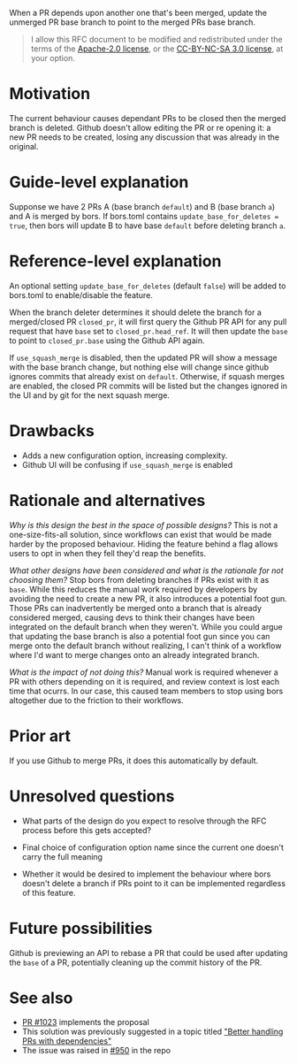 When a PR depends upon another one that's been merged, update the unmerged PR base branch to point to the merged PRs base branch.

> I allow this RFC document to be modified and redistributed under the terms of the [Apache-2.0 license](http://www.apache.org/licenses/LICENSE-2.0), or the [CC-BY-NC-SA 3.0 license](http://creativecommons.org/licenses/by-nc-sa/3.0/deed.en_US), at your option.

# Motivation

The current behaviour causes dependant PRs to be closed then the merged branch is deleted. Github doesn't allow editing the PR or re opening it: a new PR needs to be created, losing any discussion that was already in the original.

# Guide-level explanation

Supponse we have 2 PRs A (base branch `default`) and B (base branch `a`) and A is merged by bors. If bors.toml contains `update_base_for_deletes = true`, then bors will update B to have base `default` before deleting branch `a`. 

# Reference-level explanation

An optional setting `update_base_for_deletes` (default `false`) will be added to bors.toml to enable/disable the feature.

When the branch deleter determines it should delete the branch for a merged/closed PR `closed_pr`, it will first query the Github PR API for any pull request that have `base` set to `closed_pr.head_ref`. It will then update the `base` to point to `closed_pr.base` using the Github API again.

If `use_squash_merge` is disabled, then the updated PR will show a message with the base branch change, but nothing else will change since github ignores commits that already exist on `default`. Otherwise, if squash merges are enabled, the closed PR commits will be listed but the changes ignored in the UI and by git for the next squash merge.

# Drawbacks

* Adds a new configuration option, increasing complexity.
* Github UI will be confusing if `use_squash_merge` is enabled

# Rationale and alternatives

*Why is this design the best in the space of possible designs?*
This is not a one-size-fits-all solution, since workflows can exist that would be made harder by the proposed behaviour. Hiding the feature behind a flag allows users to opt in when they fell they'd reap the benefits.

*What other designs have been considered and what is the rationale for not choosing them?*
Stop bors from deleting branches if PRs exist with it as `base`. While this reduces the manual work required by developers by avoiding the need to create a new PR, it also introduces a potential foot gun. Those PRs can inadvertently be merged onto a branch that is already considered merged, causing devs to think their changes have been integrated on the default branch when they weren't. While you could argue that updating the base branch is also a potential foot gun since you can merge onto the default branch without realizing, I can't think of a workflow where I'd want to merge changes onto an already integrated branch.
 
*What is the impact of not doing this?*
Manual work is required whenever a PR with others depending on it is required, and review context is lost each time that ocurrs. In our case, this caused team members to stop using bors altogether due to the friction to their workflows.

# Prior art

If you use Github to merge PRs, it does this automatically by default.

# Unresolved questions

* What parts of the design do you expect to resolve through the RFC process before this gets accepted?
 * Final choice of configuration option name since the current one doesn't carry the full meaning

* Whether it would be desired to implement the behaviour where bors doesn't delete a branch if PRs point to it can be implemented regardless of this feature.

# Future possibilities

Github is previewing an API to rebase a PR that could be used after updating the `base` of a PR, potentially cleaning up the commit history of the PR.

# See also

* [PR #1023](https://github.com/bors-ng/bors-ng/pull/1023) implements the proposal
* This solution was previously suggested in a topic titled ["Better handling PRs with dependencies"](https://forum.bors.tech/t/better-handling-prs-with-dependencies/409)
* The issue was raised in [#950](https://github.com/bors-ng/bors-ng/issues/950) in the repo